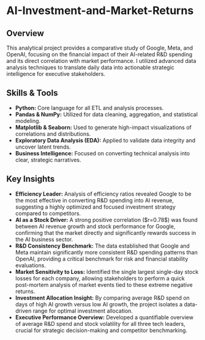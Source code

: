 # AI-Investment-and-Market-Returns

<h2>Overview</h2>
<p>
This analytical project provides a comparative study of Google, Meta, and OpenAI, focusing on the financial impact of their AI-related R&D spending and its direct correlation with market performance. I utilized advanced data analysis techniques to translate daily data into actionable strategic intelligence for executive stakeholders.
</p>

<h2>Skills & Tools</h2>
<ul>
  <li><b>Python:</b> Core language for all ETL and analysis processes.</li>
  <li><b>Pandas & NumPy:</b> Utilized for data cleaning, aggregation, and statistical modeling.</li>
  <li><b>Matplotlib & Seaborn:</b> Used to generate high-impact visualizations of correlations and distributions.</li>
  <li><b>Exploratory Data Analysis (EDA):</b> Applied to validate data integrity and uncover latent trends.</li>
  <li><b>Business Intelligence:</b> Focused on converting technical analysis into clear, strategic narratives.</li>
</ul>

<h2>Key Insights</h2>
<ul class="insight-list">
  <li><b>Efficiency Leader:</b> Analysis of efficiency ratios revealed Google to be the most effective in converting R&D spending into AI revenue, suggesting a highly optimized and focused investment strategy compared to competitors.</li>
  <li><b>AI as a Stock Driver:</b> A strong positive correlation ($r=0.78$) was found between AI revenue growth and stock performance for Google, confirming that the market directly and significantly rewards success in the AI business sector.</li>
  <li><b>R&D Consistency Benchmark:</b> The data established that Google and Meta maintain significantly more consistent R&D spending patterns than OpenAI, providing a critical benchmark for risk and financial stability evaluations.</li>
  <li><b>Market Sensitivity to Loss:</b> Identified the single largest single-day stock losses for each company, allowing stakeholders to perform a quick post-mortem analysis of market events tied to these extreme negative returns.</li>
  <li><b>Investment Allocation Insight:</b> By comparing average R&D spend on days of high AI growth versus low AI growth, the project isolates a data-driven range for optimal investment allocation.</li>
  <li><b>Executive Performance Overview:</b> Developed a quantifiable overview of average R&D spend and stock volatility for all three tech leaders, crucial for strategic decision-making and competitor benchmarking.</li>
</ul>
